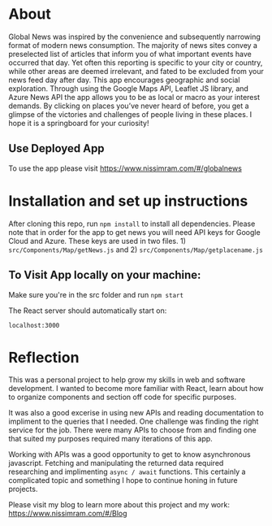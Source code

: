 

# About 
Global News was inspired by the convenience and subsequently narrowing format of modern news consumption. The majority of news sites convey a preselected list of articles that inform you of what important events have occurred that day. Yet often this reporting is specific to your city or country, while other areas are deemed irrelevant, and fated to be excluded from your news feed day after day. This app encourages geographic and social exploration. Through using the Google Maps API, Leaflet JS library, and Azure News API the app allows you to be as local or macro as your interest demands. By clicking on places you’ve never heard of before, you get a glimpse of the victories and challenges of people living in these places. I hope it is a springboard for your curiosity!

## Use Deployed App 
To use the app please visit https://www.nissimram.com/#/globalnews

# Installation and set up instructions

After cloning this repo, run `npm install` to install all dependencies. Please note that in order for the app to get news you will need API keys for Google Cloud and Azure. These keys are used in two files. 1) `src/Components/Map/getNews.js` and 2) `src/Components/Map/getplacename.js`

## To Visit App locally on your machine:

 Make sure you're in the src folder and run `npm start`
 
 The React server should automatically start on: 

`localhost:3000`


# Reflection

This was a personal project to help grow my skills in web and software development. I wanted to become more familiar with React, learn about how to organize components and section off code for specific purposes. 

It was also a good excerise in using new APIs and reading documentation to impliment to the queries that I needed. One challenge was finding the right service for the job. There were many APIs to choose from and finding one that suited my purposes required many iterations of this app. 

Working with APIs was a good opportunity to get to know asynchronous javascript. Fetching and manipulating the returned data required researching and implimenting `async / await` functions. This certainly a complicated topic and something I hope to continue honing in future projects.

Please visit my blog to learn more about this project and my work: https://www.nissimram.com/#/Blog


